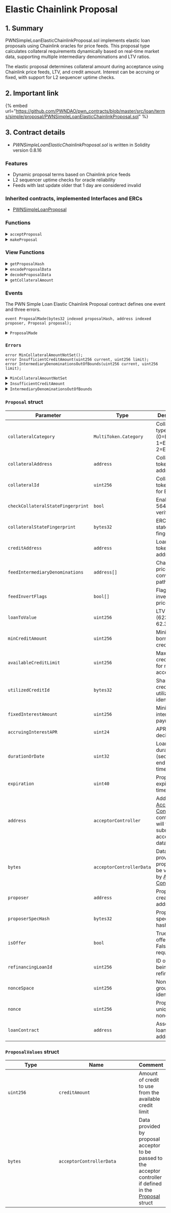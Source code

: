 # Elastic Chainlink Proposal

## 1. Summary

PWNSimpleLoanElasticChainlinkProposal.sol implements elastic loan proposals using Chainlink oracles for price feeds. This proposal type calculates collateral requirements dynamically based on real-time market data, supporting multiple intermediary denominations and LTV ratios.

The elastic proposal determines collateral amount during acceptance using Chainlink price feeds, LTV, and credit amount. Interest can be accruing or fixed, with support for L2 sequencer uptime checks.

## 2. Important link

{% embed url="https://github.com/PWNDAO/pwn_contracts/blob/master/src/loan/terms/simple/proposal/PWNSimpleLoanElasticChainlinkProposal.sol" %}

## 3. Contract details

* _PWNSimpleLoanElasticChainlinkProposal.sol_ is written in Solidity version 0.8.16

### Features

* Dynamic proposal terms based on Chainlink price feeds
* L2 sequencer uptime checks for oracle reliability
* Feeds with last update older that 1 day are considered invalid

### Inherited contracts, implemented Interfaces and ERCs

* [PWNSimpleLoanProposal](./)

### Functions

<details>

<summary><code>acceptProposal</code></summary>

#### Overview

A function to accept a proposal.

This function takes five arguments supplied by the caller:

* `address`**`acceptor`** - Proposal acceptor address
* `uint256`**`refinancingLoanId`** - ID of loan being refinanced
* `bytes calldata`**`proposalData`** - Encoded proposal data
* `bytes32[] calldata`**`proposalInclusionProof`** - Merkle proof for multiproposal
* `bytes calldata`**`signature`** - Proposal signature

#### Implementation

```solidity
function acceptProposal(
        address acceptor,
        uint256 refinancingLoanId,
        bytes calldata proposalData,
        bytes32[] calldata proposalInclusionProof,
        bytes calldata signature
    ) override external returns (bytes32 proposalHash, PWNSimpleLoan.Terms memory loanTerms) {
        // Decode proposal data
        (Proposal memory proposal, ProposalValues memory proposalValues) = decodeProposalData(proposalData);

        // Make proposal hash
        proposalHash = _getProposalHash(PROPOSAL_TYPEHASH, _erc712EncodeProposal(proposal));

        // Check min credit amount
        if (proposal.minCreditAmount == 0) {
            revert MinCreditAmountNotSet();
        }

        // Check sufficient credit amount
        if (proposalValues.creditAmount < proposal.minCreditAmount) {
            revert InsufficientCreditAmount({ current: proposalValues.creditAmount, limit: proposal.minCreditAmount });
        }

        // Calculate collateral amount
        uint256 collateralAmount = getCollateralAmount(
            proposal.creditAddress,
            proposalValues.creditAmount,
            proposal.collateralAddress,
            proposal.feedIntermediaryDenominations,
            proposal.feedInvertFlags,
            proposal.loanToValue
        );

        ProposalValuesBase memory proposalValuesBase = ProposalValuesBase({
            refinancingLoanId: refinancingLoanId,
            acceptor: acceptor,
            acceptorControllerData: proposalValues.acceptorControllerData
        });

        // Try to accept proposal
        _acceptProposal(
            proposalHash,
            proposalInclusionProof,
            signature,
            ProposalBase({
                collateralAddress: proposal.collateralAddress,
                collateralId: proposal.collateralId,
                checkCollateralStateFingerprint: proposal.checkCollateralStateFingerprint,
                collateralStateFingerprint: proposal.collateralStateFingerprint,
                creditAmount: proposalValues.creditAmount,
                availableCreditLimit: proposal.availableCreditLimit,
                utilizedCreditId: proposal.utilizedCreditId,
                expiration: proposal.expiration,
                acceptorController: proposal.acceptorController,
                acceptorControllerData: proposal.acceptorControllerData,
                proposer: proposal.proposer,
                isOffer: proposal.isOffer,
                refinancingLoanId: proposal.refinancingLoanId,
                nonceSpace: proposal.nonceSpace,
                nonce: proposal.nonce,
                loanContract: proposal.loanContract
            }),
            proposalValuesBase
        );

        // Create loan terms object
        loanTerms = PWNSimpleLoan.Terms({
            lender: proposal.isOffer ? proposal.proposer : acceptor,
            borrower: proposal.isOffer ? acceptor : proposal.proposer,
            duration: _getLoanDuration(proposal.durationOrDate),
            collateral: MultiToken.Asset({
                category: proposal.collateralCategory,
                assetAddress: proposal.collateralAddress,
                id: proposal.collateralId,
                amount: collateralAmount
            }),
            credit: MultiToken.ERC20({
                assetAddress: proposal.creditAddress,
                amount: proposalValues.creditAmount
            }),
            fixedInterestAmount: proposal.fixedInterestAmount,
            accruingInterestAPR: proposal.accruingInterestAPR,
            lenderSpecHash: proposal.isOffer ? proposal.proposerSpecHash : bytes32(0),
            borrowerSpecHash: proposal.isOffer ? bytes32(0) : proposal.proposerSpecHash
        });
    }
```

</details>

<details>

<summary><code>makeProposal</code></summary>

#### Overview

Function to create an on-chain proposal. Marks the hash of the supplied proposal as proposed.

This function takes one argument supplied by the caller:

* `Proposal calldata`**`proposal`** - Proposal struct containing all needed proposal data

#### Implementation

```solidity
function makeProposal(Proposal calldata proposal) external returns (bytes32 proposalHash) {
    proposalHash = getProposalHash(proposal);
    _makeProposal(proposalHash, proposal.proposer);
    emit ProposalMade(proposalHash, proposal.proposer, proposal);
}
```

</details>

### View Functions

<details>

<summary><code>getProposalHash</code></summary>

#### Overview

This function returns supplied proposals hash according to [EIP-712](https://eips.ethereum.org/EIPS/eip-712).

This function takes one argument supplied by the caller:

* `Proposal calldata`**`proposal`** - [Proposal](elastic-chainlink-proposal.md#proposal-struct) struct to be hashed

#### Implementation

```solidity
function getProposalHash(Proposal calldata proposal) public view returns (bytes32) {
    return _getProposalHash(PROPOSAL_TYPEHASH, _erc712EncodeProposal(proposal));
}
```

</details>

<details>

<summary><code>encodeProposalData</code></summary>

#### Overview

Function to encode a proposal struct and proposal values.

This function takes two arguments supplied by the caller:

* `Proposal memory`**`proposal`** - [Proposal](elastic-chainlink-proposal.md#proposal-struct) struct to be encoded
* `ProposalValues memory`**`proposalValues`** - [ProposalValues](elastic-chainlink-proposal.md#proposalvalues-struct) struct to be encoded

#### Implementation

```solidity
function encodeProposalData(
    Proposal memory proposal,
    ProposalValues memory proposalValues
) external pure returns (bytes memory) {
    return abi.encode(proposal, proposalValues);
}
```

</details>

<details>

<summary><code>decodeProposalData</code></summary>

#### Overview

Function to decode an encoded proposal struct and proposal values.

This function takes one argument supplied by the caller:

* `bytes memory`**`proposalData`** - Encoded [Proposal](elastic-chainlink-proposal.md#proposal-struct) and [ProposalValues](elastic-chainlink-proposal.md#proposalvalues-struct) structs

#### Implementation

```solidity
function decodeProposalData(bytes memory proposalData) public pure returns (Proposal memory, ProposalValues memory) {
    return abi.decode(proposalData, (Proposal, ProposalValues));
}
```

</details>

<details>

<summary><code>getCollateralAmount</code></summary>

#### Overview

Function to compute collateral amount from credit amount and credit per collateral unit.

This function takes two arguments supplied by the caller:

* `uint256`**`creditAmount`** - Amount of credit
* `uint256`**`creditPerCollateralUnit`** - Amount of credit per collateral unit with 38 decimals

#### Implementation

```solidity
function getCollateralAmount(
    address creditAddress,
    uint256 creditAmount,
    address collateralAddress,
    address[] memory feedIntermediaryDenominations,
    bool[] memory feedInvertFlags,
    uint256 loanToValue
) public view returns (uint256) {
    // check L2 sequencer uptime if necessary
    l2SequencerUptimeFeed.checkSequencerUptime();

    // don't allow more than 2 intermediary denominations
    if (feedIntermediaryDenominations.length > MAX_INTERMEDIARY_DENOMINATIONS) {
        revert IntermediaryDenominationsOutOfBounds({
            current: feedIntermediaryDenominations.length,
            limit: MAX_INTERMEDIARY_DENOMINATIONS
        });
    }

    // fetch credit asset price with collateral asset as denomination
    // Note: use ETH price feed for WETH asset due to absence of WETH price feed
    (uint256 price, uint8 priceDecimals) = chainlinkFeedRegistry.fetchCreditPriceWithCollateralDenomination({
        creditAsset: creditAddress == WETH ? Chainlink.ETH : creditAddress,
        collateralAsset: collateralAddress == WETH ? Chainlink.ETH : collateralAddress,
        feedIntermediaryDenominations: feedIntermediaryDenominations,
        feedInvertFlags: feedInvertFlags
    });

    // fetch asset decimals
    uint256 creditDecimals = safeFetchDecimals(creditAddress);
    uint256 collateralDecimals = safeFetchDecimals(collateralAddress);

    if (collateralDecimals > creditDecimals) {
        creditAmount *= 10 ** (collateralDecimals - creditDecimals);
    }

    uint256 collateralAmount = Math.mulDiv(creditAmount, price, 10 ** priceDecimals);
    collateralAmount = Math.mulDiv(collateralAmount, LOAN_TO_VALUE_DENOMINATOR, loanToValue);

    if (collateralDecimals < creditDecimals) {
        collateralAmount /= 10 ** (creditDecimals - collateralDecimals);
    }

    return collateralAmount;
}
```

</details>

### Events

The PWN Simple Loan Elastic Chainlink Proposal contract defines one event and three errors.

```solidity
event ProposalMade(bytes32 indexed proposalHash, address indexed proposer, Proposal proposal);
```

<details>

<summary><code>ProposalMade</code></summary>

ProposalMade event is emitted when an on-chain proposal is made.

This event has three parameters:

* `bytes32 indexed`**`proposalHash`** - Hash of the proposed proposal
* `address indexed`**`proposer`** - Address of the proposer
* `Proposal`**`proposal`** - The proposal made

</details>

### `Errors`

```solidity
error MinCollateralAmountNotSet();
error InsufficientCreditAmount(uint256 current, uint256 limit);
error IntermediaryDenominationsOutOfBounds(uint256 current, uint256 limit);
```

<details>

<summary><code>MinCollateralAmountNotSet</code></summary>

MinCollateralAmountNotSet error is thrown when a proposal has no minimal collateral amount set.

This error doesn't define any parameters.

</details>

<details>

<summary><code>InsufficientCreditAmount</code></summary>

InsufficientCreditAmount error is thrown when acceptor provides insufficient credit amount.

This error has two parameters:

* `uint256`**`current`** - Provided amount
* `uint256`**`limit`** - Minimal amount

</details>

<details>

<summary><code>IntermediaryDenominationsOutOfBounds</code></summary>

IntermediaryDenominationsOutOfBounds error is thrown when intermediary denominations are out of bounds.

This error has two parameters:

* `uint256`**`current`**
* `uint256`**`limit`**

</details>

### `Proposal` struct

| Parameter                         | Type                     | Description                                                                                                                         |
| --------------------------------- | ------------------------ | ----------------------------------------------------------------------------------------------------------------------------------- |
| `collateralCategory`              | `MultiToken.Category`    | Collateral type (0=ERC20, 1=ERC721, 2=ERC1155)                                                                                      |
| `collateralAddress`               | `address`                | Collateral token address                                                                                                            |
| `collateralId`                    | `uint256`                | Collateral token ID (0 for ERC20)                                                                                                   |
| `checkCollateralStateFingerprint` | `bool`                   | Enable ERC-5646 state verification                                                                                                  |
| `collateralStateFingerprint`      | `bytes32`                | ERC-5646 state fingerprint                                                                                                          |
| `creditAddress`                   | `address`                | Loan credit token address                                                                                                           |
| `feedIntermediaryDenominations`   | `address[]`              | Chainlink price feed conversion path                                                                                                |
| `feedInvertFlags`                 | `bool[]`                 | Flags for inverted price feeds                                                                                                      |
| `loanToValue`                     | `uint256`                | LTV ratio (6231 = 62.31%)                                                                                                           |
| `minCreditAmount`                 | `uint256`                | Minimum borrowable credit                                                                                                           |
| `availableCreditLimit`            | `uint256`                | Maximum credit pool for multiple accepts                                                                                            |
| `utilizedCreditId`                | `bytes32`                | Shared credit utilization identifier                                                                                                |
| `fixedInterestAmount`             | `uint256`                | Minimum interest payment                                                                                                            |
| `accruingInterestAPR`             | `uint24`                 | APR with 2 decimals                                                                                                                 |
| `durationOrDate`                  | `uint32`                 | Loan duration (seconds) or end timestamp                                                                                            |
| `expiration`                      | `uint40`                 | Proposal expiration timestamp                                                                                                       |
| `address`                         | `acceptorController`     | Address of [Acceptor Controller](../../peripheral-contracts/acceptor-controller/) contract that will verify submitted acceptor data |
| `bytes`                           | `acceptorControllerData` | Data provided by proposer to be verified by [Acceptor Controller](../../peripheral-contracts/acceptor-controller/)                  |
| `proposer`                        | `address`                | Proposal creator address                                                                                                            |
| `proposerSpecHash`                | `bytes32`                | Proposer-specific data hash                                                                                                         |
| `isOffer`                         | `bool`                   | True=loan offer, False=loan request                                                                                                 |
| `refinancingLoanId`               | `uint256`                | ID of loan being refinanced                                                                                                         |
| `nonceSpace`                      | `uint256`                | Nonce grouping identifier                                                                                                           |
| `nonce`                           | `uint256`                | Proposal uniqueness nonce                                                                                                           |
| `loanContract`                    | `address`                | Associated loan contract address                                                                                                    |

### `ProposalValues` struct

<table><thead><tr><th width="156.09421454876235">Type</th><th width="243.45656287647148">Name</th><th>Comment</th></tr></thead><tbody><tr><td><code>uint256</code></td><td><code>creditAmount</code></td><td>Amount of credit to use from the available credit limit</td></tr><tr><td><code>bytes</code></td><td><code>acceptorControllerData</code></td><td>Data provided by proposal acceptor to be passed to the acceptor controller if defined in the <a href="elastic-chainlink-proposal.md#proposal-struct">Proposal</a> struct</td></tr></tbody></table>
